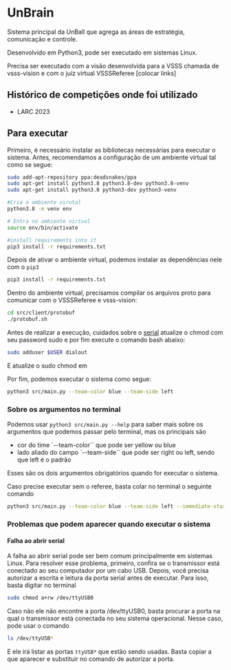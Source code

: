 # UnBrain

Sistema principal da UnBall que agrega as áreas de estratégia, comunicação e controle.

Desenvolvido em Python3, pode ser executado em sistemas Linux.

Precisa ser executado com a visão desenvolvida para a VSSS chamada de vsss-vision e com o juiz virtual
VSSSReferee [colocar links]

## Histórico de competições onde foi utilizado

- LARC 2023

## Para executar

Primeiro, é necessário instalar as bibliotecas necessárias para executar o sistema. Antes, recomendamos
a configuração de um ambiente virtual tal como se segue:

```bash
sudo add-apt-repository ppa:deadsnakes/ppa
sudo apt-get install python3.8 python3.8-dev python3.8-venv
sudo apt-get install python3.8 python3-dev python3-venv

#Cria o ambiente virutal
python3.8 -m venv env

# Entra no ambiente virtual
source env/bin/activate

#install requirements into it
pip3 install -r requirements.txt
```

Depois de ativar o ambiente virtual, podemos instalar as dependências nele com o `pip3`

```bash
pip3 install -r requirements.txt
```

Dentro do ambiente virtual, precisamos compilar os arquivos proto para comunicar com o
VSSSReferee e vsss-vision:

```bash
cd src/client/protobuf
./protobuf.sh
```

Antes de realizar a execução, cuidados sobre o [serial](https://github.com/unball/UnBrain/blob/main/src/communication/serialWifi.py) atualize o chmod com seu password sudo e por fim execute o comando bash abaixo: 
```bash
sudo adduser $USER dialout
```

E atualize o sudo chmod em 

Por fim, podemos executar o sistema como segue:

```bash
python3 src/main.py --team-color blue --team-side left
```

### Sobre os argumentos no terminal

Podemos usar `python3 src/main.py --help` para saber mais sobre os argumentos que podemos
passar pelo terminal, mas os principais são

- cor do time `--team-color`` que pode ser yellow ou blue
- lado aliado do campo `--team-side`` que pode ser right ou left, sendo que left é o padrão

Esses são os dois argumentos obrigatórios quando for executar o sistema.

Caso precise executar sem o referee, basta colar no terminal o seguinte comando

```bash
python3 src/main.py --team-color blue --team-side left --immediate-start
```

### Problemas que podem aparecer quando executar o sistema

#### Falha ao abrir serial

A falha ao abrir serial pode ser bem comum principalmente em sistemas Linux. Para resolver esse problema, primeiro,
confira se o transmissor está conectado ao seu computador por um cabo USB. Depois, você precisa autorizar a escrita e leitura da porta serial antes de executar.
Para isso, basta digitar no terminal

```bash
sudo chmod a+rw /dev/ttyUSB0
```

Caso não ele não encontre a porta /dev/ttyUSB0, basta procurar a porta na qual o transmissor está conectada no seu sistema operacional. Nesse caso, pode usar o comando

```bash
ls /dev/ttyUSB*
```

E ele irá listar as portas `ttyUSB*` que estão sendo usadas. Basta copiar a que aparecer e substituir no comando de autorizar a porta.

